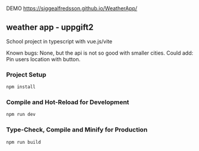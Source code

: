 #
DEMO
https://siggealfredsson.github.io/WeatherApp/

## weather app - uppgift2

School project in typescript with vue.js/vite 

Known bugs: None, but the api is not so good with smaller cities.
Could add: Pin users location with button.


### Project Setup

```sh
npm install
```

### Compile and Hot-Reload for Development

```sh
npm run dev
```

### Type-Check, Compile and Minify for Production

```sh
npm run build
```

